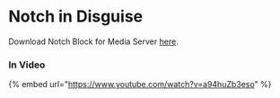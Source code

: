 # Notch in Disguise

Download Notch Block for Media Server [here](https://github.com/Augmenta-tech/Augmenta-notch-example/releases/tag/2.0).

### In Video

{% embed url="https://www.youtube.com/watch?v=a94huZb3eso" %}

